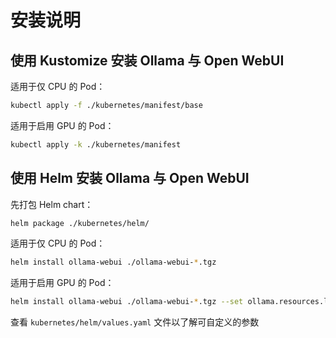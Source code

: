 
# 安装说明

## 使用 Kustomize 安装 Ollama 与 Open WebUI

适用于仅 CPU 的 Pod：

```bash
kubectl apply -f ./kubernetes/manifest/base
```

适用于启用 GPU 的 Pod：

```bash
kubectl apply -k ./kubernetes/manifest
```

## 使用 Helm 安装 Ollama 与 Open WebUI

先打包 Helm chart：

```bash
helm package ./kubernetes/helm/
```

适用于仅 CPU 的 Pod：

```bash
helm install ollama-webui ./ollama-webui-*.tgz
```

适用于启用 GPU 的 Pod：

```bash
helm install ollama-webui ./ollama-webui-*.tgz --set ollama.resources.limits.nvidia.com/gpu="1"
```

查看 `kubernetes/helm/values.yaml` 文件以了解可自定义的参数
